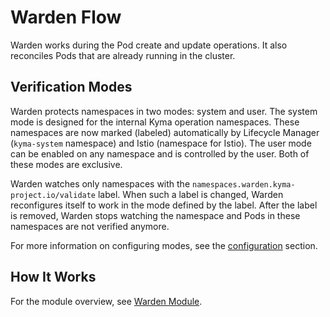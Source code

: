 # Warden Flow

Warden works during the Pod create and update operations. It also reconciles Pods that are already running in the cluster.

## Verification Modes

Warden protects namespaces in two modes: system and user. 
The system mode is designed for the internal Kyma operation namespaces. These namespaces are now marked (labeled) automatically by Lifecycle Manager (`kyma-system` namespace) and Istio (namespace for Istio).
The user mode can be enabled on any namespace and is controlled by the user.
Both of these modes are exclusive.

Warden watches only namespaces with the `namespaces.warden.kyma-project.io/validate` label.
When such a label is changed, Warden reconfigures itself to work in the mode defined by the label. 
After the label is removed, Warden stops watching the namespace and Pods in these namespaces are not verified anymore.

For more information on configuring modes, see the [configuration](01-10-configure_system.md) section.

## How It Works

For the module overview, see [Warden Module](../user/README.md).
